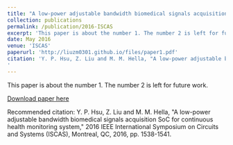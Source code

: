 ```yaml
---
title: "A low-power adjustable bandwidth biomedical signals acquisition SoC for continuous health monitoring system"
collection: publications
permalink: /publication/2016-ISCAS
excerpt: 'This paper is about the number 1. The number 2 is left for future work.'
date: May 2016
venue: 'ISCAS'
paperurl: 'http://liuzm0301.github.io/files/paper1.pdf'
citation: 'Y. P. Hsu, Z. Liu and M. M. Hella, "A low-power adjustable bandwidth biomedical signals acquisition SoC for continuous health monitoring system," 2016 IEEE International Symposium on Circuits and Systems (ISCAS), Montreal, QC, 2016, pp. 1538-1541.
'
---
```

This paper is about the number 1. The number 2 is left for future work.

[Download paper here](http://liuzm0301.github.io/files/paper1.pdf)

Recommended citation: Y. P. Hsu, Z. Liu and M. M. Hella, "A low-power adjustable bandwidth biomedical signals acquisition SoC for continuous health monitoring system," 2016 IEEE International Symposium on Circuits and Systems (ISCAS), Montreal, QC, 2016, pp. 1538-1541.
